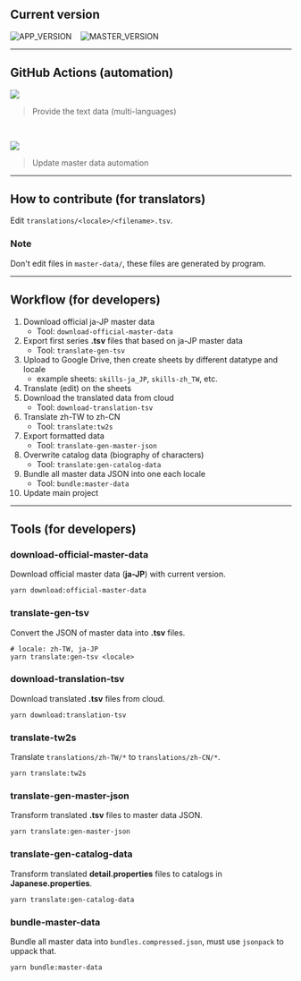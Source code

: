 ## Current version

![APP_VERSION](https://img.shields.io/badge/dynamic/json?color=blue&label=AppVersion&prefix=v&query=%24.appVersion&url=https%3A%2F%2Fraw.githubusercontent.com%2Fliveahero-community%2Ftranslations%2Fmain%2Fmaster-data%2Fversion.json) &nbsp;&nbsp; ![MASTER_VERSION](https://img.shields.io/badge/dynamic/json?color=blue&label=MasterVersion&query=%24.masterVersion&url=https%3A%2F%2Fraw.githubusercontent.com%2Fliveahero-community%2Ftranslations%2Fmain%2Fmaster-data%2Fversion.json)

---

## GitHub Actions (automation)

[![](https://github.com/liveahero-community/translations/workflows/deploy%20gh-pages/badge.svg)](https://github.com/liveahero-community/translations/actions?query=workflow%3A%22deploy+gh-pages%22)
> Provide the text data (multi-languages)

<br/>

[![](https://github.com/liveahero-community/translations/workflows/auto%20update/badge.svg)](https://github.com/liveahero-community/translations/actions?query=workflow%3A%22auto+update%22)
> Update master data automation

---

## How to contribute (for translators)

Edit `translations/<locale>/<filename>.tsv`.

### Note

Don't edit files in `master-data/`, these files are generated by program.

---

## Workflow (for developers)

1. Download official ja-JP master data
    * Tool: `download-official-master-data`
2. Export first series **.tsv** files that based on ja-JP master data
    * Tool: `translate-gen-tsv`
3. Upload to Google Drive, then create sheets by different datatype and locale
    * example sheets: `skills-ja_JP`, `skills-zh_TW`, etc.
4. Translate (edit) on the sheets
5. Download the translated data from cloud
    * Tool: `download-translation-tsv`
6. Translate zh-TW to zh-CN
    * Tool: `translate:tw2s`
7. Export formatted data
    * Tool: `translate-gen-master-json`
8. Overwrite catalog data (biography of characters)
    * Tool: `translate:gen-catalog-data`
9. Bundle all master data JSON into one each locale
    * Tool: `bundle:master-data`
10. Update main project

---

## Tools (for developers)

### download-official-master-data

Download official master data (**ja-JP**) with current version.

```shell
yarn download:official-master-data
```

### translate-gen-tsv

Convert the JSON of master data into **.tsv** files.

```shell
# locale: zh-TW, ja-JP
yarn translate:gen-tsv <locale>
```

### download-translation-tsv

Download translated **.tsv** files from cloud.

```shell
yarn download:translation-tsv
```

### translate-tw2s

Translate `translations/zh-TW/*` to `translations/zh-CN/*`.

```shell
yarn translate:tw2s
```

### translate-gen-master-json

Transform translated **.tsv** files to master data JSON.

```shell
yarn translate:gen-master-json
```

### translate-gen-catalog-data

Transform translated **detail.properties** files to catalogs in **Japanese.properties**.

```shell
yarn translate:gen-catalog-data
```

### bundle-master-data

Bundle all master data into `bundles.compressed.json`, must use `jsonpack` to uppack that.

```shell
yarn bundle:master-data
```

